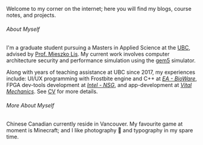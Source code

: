 
Welcome to my corner on the internet; here you will find my blogs, course notes, and projects.

###### About Myself

I'm a graduate student pursuing a Masters in Applied Science at the [UBC](https://www.ubc.ca), advised by [Prof. Mieszko Lis](http://mieszko.ece.ubc.ca/).
My current work involves computer architecture security and performance simulation using the [gem5](https://www.gem5.org) simulator.

Along with years of teaching assistance at UBC since 2017, my experiences include: UI/UX programming with Frostbite engine and C++ at *[EA - BioWare](https://www.bioware.com)*, FPGA dev-tools development at *[Intel - NSG](https://www.intel.ca/content/www/ca/en/homepage.html)*, and app-development at *[Vital Mechanics](https://www.vitalmechanics.com)*. See [CV](cv) for more details.

###### More About Myself

Chinese Canadian currently reside in Vancouver.
My favourite game at moment is Minecraft;
and I like photography 📸 and typography in my spare time.
